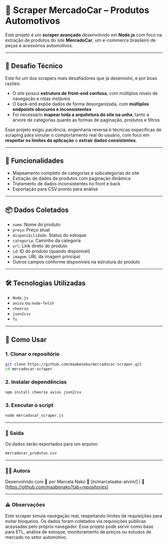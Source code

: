 # 🚗 Scraper MercadoCar – Produtos Automotivos

Este projeto é um **scraper avançado** desenvolvido em **Node.js** com foco na extração de produtos do site **MercadoCar**, um e-commerce brasileiro de peças e acessórios automotivos.

---

## 😤 Desafio Técnico

Este foi um dos scrapers mais desafiadores que já desenvolvi, e por boas razões:

- O site possui **estrutura de front-end confusa**, com múltiplos níveis de navegação e rotas instáveis
- O back-end expõe dados de forma desorganizada, com **múltiplos endpoints obscuros e inconsistentes**
- Foi necessário **mapear toda a arquitetura do site na unha**, tanto a árvore de categorias quanto as formas de paginação, produtos e filtros

Esse projeto exigiu paciência, engenharia reversa e técnicas específicas de scraping para simular o comportamento real do usuário, com foco em **respeitar os limites da aplicação** e **extrair dados consistentes**.

---

## 🚀 Funcionalidades

- Mapeamento completo de categorias e subcategorias do site
- Extração de dados de produtos com paginação dinâmica
- Tratamento de dados inconsistentes no front e back
- Exportação para CSV pronto para análise

---

## 📦 Dados Coletados

- `nome`: Nome do produto  
- `preço`: Preço atual  
- `disponibilidade`: Status do estoque  
- `categoria`: Caminho da categoria  
- `url`: Link direto do produto  
- `id`: ID do produto (quando disponível)  
- `imagem`: URL da imagem principal  
- Outros campos conforme disponíveis na estrutura do produto

---

## 🛠️ Tecnologias Utilizadas

- `Node.js`
- `axios` ou `node-fetch`
- `cheerio`
- `json2csv`
- `fs`

---

## 🧪 Como Usar

### 1. Clonar o repositório
```bash
git clone https://github.com/maabenako/mercadocar-scraper.git
cd mercadocar-scraper
```
### 2. Instalar dependências
```bash
npm install cheerio axios json2csv
```
### 3. Executar o script
```bash
node mercadocar_scraper.js
```
---

### 📁 Saída
Os dados serão exportados para um arquivo:

```bash
mercadocar_produtos.csv
```

---

### 👩‍💻 Autora
Desenvolvido com 💙 por Marcela Nako
🔗 [in/marcelaabe-alvim/] | 💼 [https://github.com/maabenako?tab=repositories]

---

### ⚠️ Observações

Este scraper simula navegação real, respeitando limites de requisições para evitar bloqueios.
Os dados foram coletados via requisições públicas acessadas pelo próprio navegador.
Esse projeto pode servir como base para ETL, análise de estoque, monitoramento de preços ou estudos de mercado no setor automotivo.
